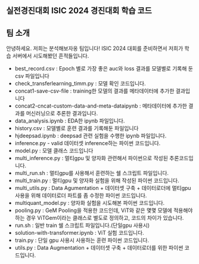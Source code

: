 ## 실전경진대회 ISIC 2024 경진대회 학습 코드

## 팀 소개
안녕하세요. 저희는 분석해보자옹 팀입니다!
ISIC 2024 대회를 준비하면서 저희가 학습 서버에서 시도해봤던 흔적들입니다.

- best_record.csv : Epoch 별로 가장 좋은 auc와 loss 결과를 모델별로 기록해 둔 csv 파일입니다
- check_transferlearning_timm.py : 모델 확인 코드입니다.
- concat1-save-csv-file : training한 모델의 결과를 메타데이터에 추가한 결과입니다
- concat2-cncat-custom-data-and-meta-dataipynb : 메타데이터에 추가한 결과를 머신러닝으로 추론한 결과입니다.
- data_analysis.ipynb : EDA한 ipynb 파일입니다.
- history.csv : 모델별로 훈련 결과를 기록해둔 파일입니다
- hjdeepsad.ipynb : deepsad 관련 실험을 수행한 ipynb 파일입니다.
- inference.py - valid 데이터셋 inference하는 파이썬 코드입니다.
- model.py : 모델 클래스 코드입니다
- multi_inference.py : 멀티gpu 및 양자화 관련해서 파이썬으로 작성된 추론코드입니다.
- multi_run.sh : 멀티gpu를 사용해서 훈련하는 쉘 스크립트 파일입니다.
- multi_train.py : 멀티gpu 및 양자화 실험을 위해 작성된 파이썬 코드입니다.
- multi_utils.py : Data Agumentation + 데이터셋 구축 + 데이터로더에 멀티gpu 사용을 위해 데이터로더 파트를 좀 수정한 파이썬 코드입니다.
- multiquant_model.py : 양자화 실험을 시도해본 파이썬 코드입니다.
- pooling.py : GeM Pooling을 적용한 코드인데, ViT와 같은 몇몇 모델에 적용해야 하는 경우 ViTGem이라는 클래스로 별도로 정의하고, 코드의 차이가 있습니다.
- run.sh : 일반 train 쉘 스크립트 파일입니다.(단일gpu 사용시)
- solution-with-transformer.ipynb : ViT 실험 코드입니다.
- train.py : 단일 gpu 사용시 사용하는 훈련 파이썬 코드입니다.
- utils.py : Data Augmentation + 데이터셋 구축 + 데이터로더를 위한 파이썬 코드입니다.
